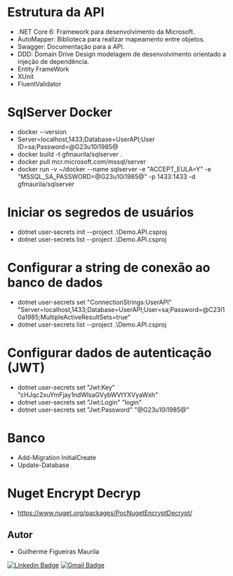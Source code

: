 # Estrutura da API
- .NET Core 6: Framework para desenvolvimento da Microsoft.
- AutoMapper: Biblioteca para realizar mapeamento entre objetos.
- Swagger: Documentação para a API.
- DDD: Domain Drive Design modelagem de desenvolvimento orientado a injeção de dependência.
- Entity FrameWork
- XUnit
- FluentValidator

# SqlServer Docker
- docker --version
- Server=localhost,1433;Database=UserAPI;User ID=sa;Password=@G23u10i1985@
- docker build -t gfmaurila/sqlserver .
- docker pull mcr.microsoft.com/mssql/server
- docker run -v ~/docker --name sqlserver -e "ACCEPT_EULA=Y" -e "MSSQL_SA_PASSWORD=@G23u10i1985@" -p 1433:1433 -d gfmaurila/sqlserver

# Iniciar os segredos de usuários
- dotnet user-secrets init --project .\Demo.API.csproj 
- dotnet user-secrets list --project .\Demo.API.csproj

# Configurar a string de conexão ao banco de dados
- dotnet user-secrets set "ConnectionStrings:UserAPI" "Server=localhost,1433;Database=UserAPI;User=sa;Password=@C23l10a1985;MultipleActiveResultSets=true"
- dotnet user-secrets list --project .\Demo.API.csproj

# Configurar dados de autenticação (JWT)
- dotnet user-secrets set "Jwt:Key" "cHJqc2xuYmFjay1ndWlsaGVybWVtYXVyaWxh"
- dotnet user-secrets set "Jwt:Login" "login"
- dotnet user-secrets set "Jwt:Password" "@G23u10i1985@"

# Banco
- Add-Migration InitialCreate
- Update-Database

# Nuget Encrypt Decryp
- https://www.nuget.org/packages/PocNugetEncryptDecrypt/


## Autor

- Guilherme Figueiras Maurila

[![Linkedin Badge](https://img.shields.io/badge/-Guilherme_Figueiras_Maurila-blue?style=flat-square&logo=Linkedin&logoColor=white&link=https://www.linkedin.com/in/guilherme-maurila-58250026/)](https://www.linkedin.com/in/guilherme-maurila-58250026/)
[![Gmail Badge](https://img.shields.io/badge/-gfmaurila@gmail.com-c14438?style=flat-square&logo=Gmail&logoColor=white&link=mailto:gfmaurila@gmail.com)](mailto:gfmaurila@gmail.com)



